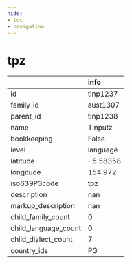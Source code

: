 ```yaml
---
hide:
- toc
- navigation
---
```

# tpz
|                      | info     |
|:---------------------|:---------|
| id                   | tinp1237 |
| family_id            | aust1307 |
| parent_id            | tinp1238 |
| name                 | Tinputz  |
| bookkeeping          | False    |
| level                | language |
| latitude             | -5.58358 |
| longitude            | 154.972  |
| iso639P3code         | tpz      |
| description          | nan      |
| markup_description   | nan      |
| child_family_count   | 0        |
| child_language_count | 0        |
| child_dialect_count  | 7        |
| country_ids          | PG       |